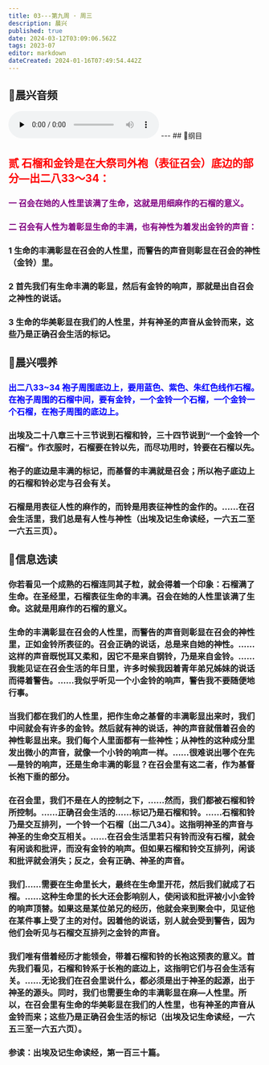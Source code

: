 ```yaml
---
title: 03---第九周 · 周三
description: 晨兴
published: true
date: 2024-03-12T03:09:06.562Z
tags: 2023-07
editor: markdown
dateCreated: 2024-01-16T07:49:54.442Z
---
```


## 🎵晨兴音频
<audio id="audio" controls="" preload="none">
      <source id="mp3" src="/2023-07/week9/week9day3.mp3">
</audio>
---
## 📖纲目

## <font color=red>贰 石榴和金铃是在大祭司外袍（表征召会）底边的部分—出二八33～34：</font>

### <font color=purple>一 召会在她的人性里该满了生命，这就是用细麻作的石榴的意义。</font>

### <font color=purple>二 召会有人性为着彰显生命的丰满，也有神性为着发出金铃的声音：</font>

### 1 生命的丰满彰显在召会的人性里，而警告的声音则彰显在召会的神性（金铃）里。

### 2 首先我们有生命丰满的彰显，然后有金铃的响声，那就是出自召会之神性的说话。

### 3 生命的华美彰显在我们的人性里，并有神圣的声音从金铃而来，这些乃是正确召会生活的标记。

## 📖晨兴喂养

### <font color=blue>出二八33~34    袍子周围底边上，要用蓝色、紫色、朱红色线作石榴。在袍子周围的石榴中间，要有金铃，一个金铃一个石榴，一个金铃一个石榴，在袍子周围的底边上。</font>

### 出埃及二十八章三十三节说到石榴和铃，三十四节说到“一个金铃一个石榴”。作衣服时，石榴要在铃以先，而尽功用时，铃要在石榴以先。

### 袍子的底边是丰满的标记，而基督的丰满就是召会；所以袍子底边上的石榴和铃必定与召会有关。

### 石榴是用表征人性的麻作的，而铃是用表征神性的金作的。……在召会生活里，我们总是有人性与神性（出埃及记生命读经，一六五二至一六五三页）。

## 📖信息选读

### 你若看见一个成熟的石榴连同其子粒，就会得着一个印象：石榴满了生命。在圣经里，石榴表征生命的丰满。召会在她的人性里该满了生命。这就是用麻作的石榴的意义。

### 生命的丰满彰显在召会的人性里，而警告的声音则彰显在召会的神性里，正如金铃所表征的。召会正确的说话，总是来自她的神性。……这样的声音既悦耳又柔和，因它不是来自钢铃，乃是来自金铃。……我能见证在召会生活的年日里，许多时候我因着青年弟兄姊妹的说话而得着警告。……我似乎听见一个小金铃的响声，警告我不要随便地行事。

### 当我们都在我们的人性里，把作生命之基督的丰满彰显出来时，我们中间就会有许多的金铃。然后就有神的说话，神的声音就借着召会的神性彰显出来。我们每个人里面都有一些神性；从神性的这种成分里发出微小的声音，就像一个小铃的响声一样。……很难说出哪个在先—是铃的响声，还是生命丰满的彰显？在召会里有这二者，作为基督长袍下垂的部分。

### 在召会里，我们不是在人的控制之下，……然而，我们都被石榴和铃所控制。……正确召会生活的……标记乃是石榴和铃。……石榴和铃乃是交互排列，一个铃一个石榴〔出二八34〕。这指明神圣的声音与神圣的生命交互相关。……在召会生活里若只有铃而没有石榴，就会有闲谈和批评，而没有金铃的响声。但如果石榴和铃交互排列，闲谈和批评就会消失；反之，会有正确、神圣的声音。

### 我们……需要在生命里长大，最终在生命里开花，然后我们就成了石榴。……这种生命里的长大还会影响别人，使闲谈和批评被小小金铃的响声顶替。如果这是某位弟兄的经历，他就会来到聚会中，见证他在某件事上受了主的对付。因着他的说话，别人就会受到警告，因为他们会听见与石榴交互排列之金铃的声音。

### 我们唯有借着经历才能领会，带着石榴和铃的长袍这预表的意义。首先我们看见，石榴和铃系于长袍的底边上，这指明它们与召会生活有关。……无论我们在召会里说什么，都必须是出于神圣的起源，出于神圣的源头。同时，我们也需要生命的丰满彰显在麻—人性里。所以，在召会里有生命的华美彰显在我们的人性里，也有神圣的声音从金铃而来；这些乃是正确召会生活的标记（出埃及记生命读经，一六五三至一六五六页）。

### 参读：出埃及记生命读经，第一百三十篇。
<!-- Google tag (gtag.js) -->
<script async src="https://www.googletagmanager.com/gtag/js?id=G-1P8709Z16T"></script>
<script>
  window.dataLayer = window.dataLayer || [];
  function gtag(){dataLayer.push(arguments);}
  gtag('js', new Date());

  gtag('config', 'G-1P8709Z16T');
</script>